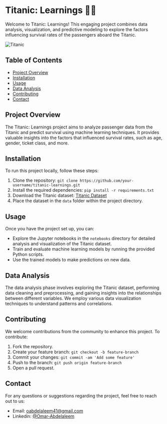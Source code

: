 # Titanic: Learnings 🚢💡

Welcome to Titanic: Learnings! This engaging project combines data analysis, visualization, and predictive modeling to explore the factors influencing survival rates of the passengers aboard the Titanic.

![Titanic]([titanic_image.jpg](https://en.wikipedia.org/wiki/Titanic#/media/File:RMS_Titanic_3.jpg))

## Table of Contents

- [Project Overview](#project-overview)
- [Installation](#installation)
- [Usage](#usage)
- [Data Analysis](#data-analysis)
- [Contributing](#contributing)
- [Contact](#contact)

## Project Overview

The Titanic: Learnings project aims to analyze passenger data from the Titanic and predict survival using machine learning techniques. It provides valuable insights into the factors that influenced survival rates, such as age, gender, ticket class, and more.

## Installation

To run this project locally, follow these steps:

1. Clone the repository: `git clone https://github.com/your-username/titanic-learnings.git`
2. Install the required dependencies: `pip install -r requirements.txt`
3. Download the Titanic dataset: [Titanic Dataset](https://www.kaggle.com/c/titanic/data)
4. Place the dataset in the `data` folder within the project directory.

## Usage

Once you have the project set up, you can:

- Explore the Jupyter notebooks in the `notebooks` directory for detailed analysis and visualization of the Titanic dataset.
- Train and evaluate machine learning models by running the provided Python scripts.
- Use the trained models to make predictions on new data.

## Data Analysis

The data analysis phase involves exploring the Titanic dataset, performing data cleaning and preprocessing, and gaining insights into the relationships between different variables. We employ various data visualization techniques to understand patterns and correlations.

## Contributing

We welcome contributions from the community to enhance this project. To contribute:

1. Fork the repository.
2. Create your feature branch: `git checkout -b feature-branch`
3. Commit your changes: `git commit -am 'Add some feature'`
4. Push to the branch: `git push origin feature-branch`
5. Open a pull request.

## Contact

For any questions or suggestions regarding the project, feel free to reach out to us:

- Email: oabdelaleem41@gmail.com
- Linkedin: [@Omar-Abdelaleem]([https://www.linkedin.com/in/omar-abdelaleem-8a5906193/])

